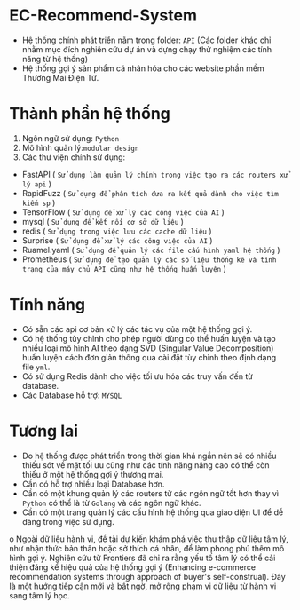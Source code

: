 # EC-Recommend-System

- Hệ thống chính phát triển nằm trong folder: `API` (Các folder khác chỉ nhằm mục đích nghiên cứu dự án và dựng chạy thử nghiệm các tính năng từ hệ thống)
- Hệ thống gợi ý sản phẩm cá nhân hóa cho các website phần mềm Thương Mai Điện Tử.

# Thành phần hệ thống

1. Ngôn ngữ sử dụng: `Python`
2. Mô hình quản lý:`modular design`
3. Các thư viện chính sử dụng:

- FastAPI ( `Sử dụng làm quản lý chính trong việc tạo ra các routers xử lý api` )
- RapidFuzz ( `Sử dụng để phân tích đưa ra kết quả dành cho việc tìm kiếm sp` )
- TensorFlow ( `Sử dụng để xử lý các công việc của AI` )
- mysql ( `Sử dụng để kết nối cơ sở dữ liệu` )
- redis ( `Sử dụng trong việc lưu các cache dữ liệu` )
- Surprise ( `Sử dụng để xử lý các công việc của AI` )
- Ruamel.yaml ( `Sử dụng để quản lý các file cấu hình yaml hệ thống` )
- Prometheus ( `Sử dụng để tạo quản lý các số liệu thống kê và tình trạng của máy chủ API cũng như hệ thống huấn luyện` )

# Tính năng

- Có sẵn các api cơ bản xử lý các tác vụ của một hệ thống gợi ý.
- Có hệ thống tùy chỉnh cho phép người dùng có thể huấn luyện và tạo nhiều loại mô hình AI theo dạng SVD (Singular Value Decomposition) huấn luyện cách đơn giản thông qua cài đặt tùy chỉnh theo định dạng file `yml`.
- Có sử dụng Redis dành cho việc tối ưu hóa các truy vấn đến từ database.
- Các Database hỗ trợ: `MYSQL`

# Tương lai

- Do hệ thống được phát triển trong thời gian khá ngắn nên sẽ có nhiều thiếu sót về mặt tối ưu cũng như các tính năng nâng cao có thể còn thiếu ở một hệ thống gợi ý thương mai.
- Cần có hỗ trợ nhiều loại Database hơn.
- Cần có một khung quản lý các routers từ các ngôn ngữ tốt hơn thay vì `Python` có thể là từ `Golang` và các ngôn ngữ khác.
- Cần có một trang quản lý các cấu hình hệ thống qua giao diện UI để dễ dàng trong việc sử dụng.






o	Ngoài dữ liệu hành vi, đề tài dự kiến khám phá việc thu thập dữ liệu tâm lý, như nhận thức bản thân hoặc sở thích cá nhân, để làm phong phú thêm mô hình gợi ý. Nghiên cứu từ Frontiers đã chỉ ra rằng yếu tố tâm lý có thể cải thiện đáng kể hiệu quả của hệ thống gợi ý (Enhancing e-commerce recommendation systems through approach of buyer's self-construal). Đây là một hướng tiếp cận mới và bất ngờ, mở rộng phạm vi dữ liệu từ hành vi sang tâm lý học.
